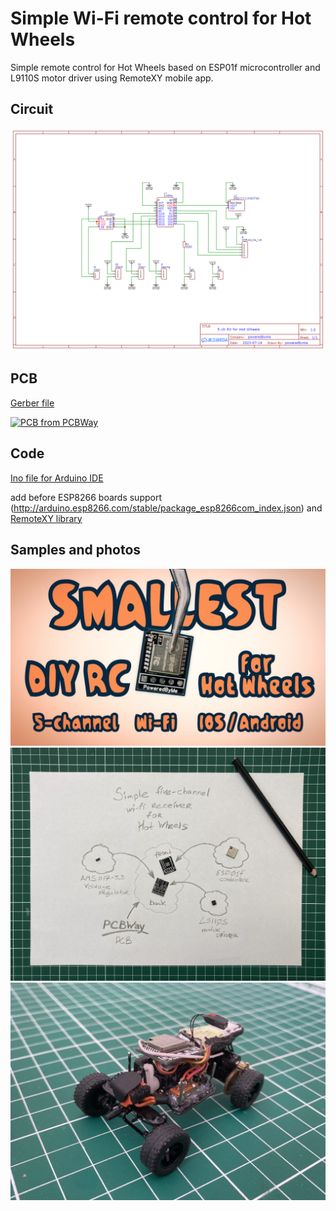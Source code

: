 
# Simple Wi-Fi remote control for Hot Wheels
Simple remote control for Hot Wheels based on ESP01f microcontroller and L9110S motor driver using RemoteXY mobile app.

## Circuit
![circuit](https://github.com/poweredbyme13/rx-tx-simple/blob/3f2862e1e3bda167b3ee6dfa0747d65b7253747c/circuit.png)

## PCB
[Gerber file](https://www.pcbway.com/project/shareproject/Simple_Wi_Fi_remote_control_for_DIY_toys_Hot_Wheels_0b7cedf3.html)

<a href="https://www.pcbway.com/project/shareproject/Simple_Wi_Fi_remote_control_for_DIY_toys_Hot_Wheels_0b7cedf3.html"><img src="https://www.pcbway.com/project/img/images/frompcbway-1220.png" alt="PCB from PCBWay" /></a>

## Code
[Ino file for Arduino IDE](https://github.com/poweredbyme13/rx-tx-simple/blob/555e1021204c16bbfb64264150b0fc32753686c4/rx-tx-simple.ino)

add before ESP8266 boards support (http://arduino.esp8266.com/stable/package_esp8266com_index.json) and [RemoteXY library](https://remotexy.com/en/library/)

## Samples and photos
[![How to](https://github.com/poweredbyme13/rx-tx-simple/blob/9bec411e3bcb5923f0ac5b00b30c9dbdd83d4838/video-how-to.jpg)](https://youtu.be/Aw81hBvDUeU?si=ySWxfOs3ZTfEUfnX)
![PCB diagram](https://github.com/poweredbyme13/rx-tx-simple/blob/b0e2678b267e1e6f0fb92a594e49af5cd7b44dfe/diagram.jpg)
![Hot Wheels RC conversion](https://github.com/poweredbyme13/rx-tx-simple/blob/555e1021204c16bbfb64264150b0fc32753686c4/sample.jpg)

